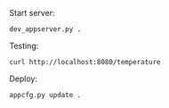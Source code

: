 Start server:

    dev_appserver.py .

Testing:

    curl http://localhost:8080/temperature

Deploy:

    appcfg.py update .
